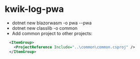# kwik-log-pwa

* dotnet new blazorwasm -o pwa --pwa
* dotnet new classlib -o common
* Add common project to other projects:
```xml
  <ItemGroup>
    <ProjectReference Include="..\common\common.csproj" />
  </ItemGroup>
```
